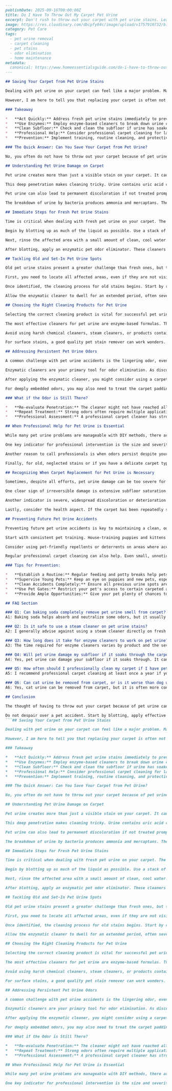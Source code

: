 ```markdown
---
publishDate: 2025-09-16T00:00:00Z
title: Do I Have To Throw Out My Carpet Pet Urine
excerpt: Don't rush to throw out your carpet with pet urine stains. Learn effective cleaning methods, odor removal tips, and when replacement is truly necessary to save your flooring.
image: https://res.cloudinary.com/dbcpfy04c/image/upload/v1757910732/blog_image_1757910731_nvvzmn.webp
category: Pet Care
tags:
  - pet urine removal
  - carpet cleaning
  - pet stains
  - odor elimination
  - home maintenance
metadata:
  canonical: https://www.homeessentialsguide.com/do-i-have-to-throw-out-my-carpet-pet-urine
---

## Saving Your Carpet from Pet Urine Stains

Dealing with pet urine on your carpet can feel like a major problem. Many pet owners instantly worry they might have to throw out their entire carpet. It is a common concern when facing those stubborn stains and persistent odors. I understand this feeling completely.

However, I am here to tell you that replacing your carpet is often not the only option. Most instances of pet urine on carpet can be effectively managed and cleaned. This article explores practical methods for cleaning, odor removal, and prevention. We will also discuss when you absolutely need professional help or a full replacement. Let's work together to save your carpet from pet urine.

### Takeaway

*   **Act Quickly:** Address fresh pet urine stains immediately to prevent deep penetration and set-in odors.
*   **Use Enzymes:** Employ enzyme-based cleaners to break down urine components and neutralize odors effectively.
*   **Clean Subfloor:** Check and clean the subfloor if urine has soaked through the carpet and pad.
*   **Professional Help:** Consider professional carpet cleaning for large, old, or stubborn pet urine issues.
*   **Prevention:** Implement training, routine cleaning, and protective measures to avoid future accidents.

### The Quick Answer: Can You Save Your Carpet from Pet Urine?

No, you often do not have to throw out your carpet because of pet urine. Most fresh or even old pet urine stains can be effectively cleaned, odors neutralized, and the carpet restored with the right techniques and products. Early intervention is key to successful treatment and saving your carpet.

## Understanding Pet Urine Damage on Carpet

Pet urine creates more than just a visible stain on your carpet. It causes complex damage that affects multiple layers of your flooring. When urine hits the carpet, it first saturates the carpet fibers. Then, it can soak into the carpet backing, the padding underneath, and even the subfloor.

This deep penetration makes cleaning tricky. Urine contains uric acid crystals, which do not dissolve easily with water alone. These crystals bond with the carpet fibers and attract moisture from the air. This moisture reactivates the urine, causing a strong, lingering odor, especially when humidity is high. Understanding this process helps us choose the best cleaning approach.

Pet urine can also lead to permanent discoloration if not treated promptly. The acidic nature of fresh urine can bleach dyes in some carpets. As it dries and becomes alkaline, it can cause irreversible yellowing or browning. Beyond the visible damage, the odor can permeate your entire home. It signals a spot that animals may return to repeatedly.

The breakdown of urine by bacteria produces ammonia and mercaptans. These compounds are responsible for the unpleasant smell. Simple cleaning often misses these deeply embedded crystals and bacterial residues. This is why enzyme cleaners are so important for effective pet urine removal. I have seen many carpets saved by understanding this science.

## Immediate Steps for Fresh Pet Urine Stains

Time is critical when dealing with fresh pet urine on your carpet. The faster you act, the better your chances of preventing permanent damage and odor. My first piece of advice is always to address the accident as soon as you find it. Do not delay, even for a moment.

Begin by blotting up as much of the liquid as possible. Use a stack of clean paper towels or a thick, absorbent cloth. Press firmly onto the spot, replacing towels as they become saturated. Avoid rubbing the stain, as this can spread the urine and push it deeper into the carpet fibers. Continue blotting until no more moisture transfers to the towels.

Next, rinse the affected area with a small amount of clean, cool water. This helps dilute the urine and makes it easier to extract. Again, blot thoroughly to remove the water and diluted urine. Some people use a wet/dry vacuum for this step, which can be highly effective. The goal is to remove as much physical urine as you can before applying any cleaning solutions.

After blotting, apply an enzymatic pet odor eliminator. These cleaners work by breaking down the uric acid crystals and organic matter in the urine. Follow the product instructions carefully, ensuring you use enough to saturate the carpet as deeply as the urine did. Let the solution sit for the recommended time, which often ranges from 15 minutes to several hours. Then, blot again to remove excess moisture and cleaner. For more detailed instructions, you can learn [how to get pet urine out of carpet](https://homeessentialsguide.com/how-to-get-pet-urine-out-of-carpet). I always keep an enzyme cleaner on hand for these moments.

## Tackling Old and Set-In Pet Urine Spots

Old pet urine stains present a greater challenge than fresh ones, but they are not impossible to fix. Many pet owners assume an old stain means the carpet is ruined, but this is often not true. The key is patience and the right cleaning methods. I have personally seen remarkable transformations.

First, you need to locate all affected areas, even if they are not visible. Dried urine can become invisible to the naked eye but still carries a strong odor. A UV black light is an invaluable tool for this step. Turn off the lights, darken the room, and scan your carpet with the black light. Urine stains will glow a dull yellow-green under the UV light, revealing hidden spots. Mark these areas with chalk or tape.

Once identified, the cleaning process for old stains begins. Start by re-wetting the stained area with clean, cool water. This helps to rehydrate the dried uric acid crystals, making them more receptive to treatment. Blot up the excess water thoroughly. Then, generously apply an enzymatic cleaner specifically designed for pet urine. It is crucial that the cleaner reaches as deep as the urine has penetrated. This means applying enough product to soak the carpet fibers, padding, and potentially the subfloor.

Allow the enzymatic cleaner to dwell for an extended period, often several hours or even overnight. Covering the area with plastic wrap can prevent the cleaner from drying out too quickly, allowing the enzymes to work their magic. After the dwell time, blot up the cleaner and any remaining moisture. You might need to repeat this process multiple times for very old or severe stains. For comprehensive guides on removing stubborn spots, check out articles on [how to clean old pet urine from carpet](https://homeessentialsguide.com/how-to-clean-old-pet-urine-from-carpet) and [how to clean pet urine from carpet](https://homeessentialsguide.com/how-to-clean-pet-urine-from-carpet). I know it takes effort, but the results are worth it.

## Choosing the Right Cleaning Products for Pet Urine

Selecting the correct cleaning product is vital for successful pet urine removal. Not all carpet cleaners are created equal, especially when it comes to pet accidents. Using the wrong product can set the stain, spread the odor, or even damage your carpet. I always advise careful selection.

The most effective cleaners for pet urine are enzyme-based formulas. These products contain live bacteria cultures that produce enzymes. These enzymes break down the uric acid, proteins, and other organic matter in pet urine. They essentially "eat away" the source of the stain and odor. Look for cleaners explicitly labeled as "enzymatic pet odor eliminator" or "urine destroyer."

Avoid using harsh chemical cleaners, steam cleaners, or products containing ammonia. Ammonia in cleaners can actually mimic the smell of urine, which might attract your pet back to the same spot. Steam cleaning can set protein stains and bond the urine to the carpet fibers. This makes removal much harder. Always test any new cleaning product on an inconspicuous area of your carpet first. This confirms it does not cause discoloration or damage.

For surface stains, a good quality pet stain remover can work wonders. However, for deep-set odors or stains that have penetrated the padding, an enzymatic cleaner is indispensable. Some homeowners also find success with a solution of white vinegar and water for initial cleaning, followed by an enzyme treatment. White vinegar helps neutralize some odors, but it does not break down uric acid like enzymes do. To choose the best option, you can read more about [which carpet cleaner solution for pet urine](https://homeessentialsguide.com/which-carpet-cleaner-solution-for-pet-urine). I always recommend investing in a good quality enzymatic cleaner.

## Addressing Persistent Pet Urine Odors

A common challenge with pet urine accidents is the lingering odor, even after visible stains disappear. This persistent smell indicates that uric acid crystals and bacteria remain in the carpet. It is crucial to tackle these odors directly, not just mask them. I have dealt with many stubborn odors.

Enzymatic cleaners are your primary tool for odor elimination. As discussed, they break down the odor-causing compounds at a molecular level. For effective odor removal, ensure the cleaner saturates the entire affected area. It needs to reach deep into the carpet padding and, if necessary, the subfloor. Allow the product ample dwell time, as recommended by the manufacturer. This gives the enzymes enough time to work.

After applying the enzymatic cleaner, you might consider using a carpet extractor or wet/dry vacuum. This helps remove the cleaner and any dissolved urine residues. Thorough extraction is important to prevent re-soiling and to ensure all odor-causing elements are lifted. If the odor persists, you may need to repeat the enzymatic cleaning process. Sometimes, multiple applications are necessary for strong or old odors.

For deeply embedded odors, you may also need to treat the carpet padding and subfloor. Urine can soak through the carpet and into these underlying layers. If the padding is heavily saturated, it may need to be replaced. For subfloor treatment, use an enzymatic cleaner or a specialized sealing primer. This prevents odors from off-gassing into your home. You can find useful tips on [how to get pet urine smell out of carpet](https://homeessentialsguide.com/how-to-get-urine-smell-out-of-carpet) or even [how do you get pet smell out of carpet](https://homeessentialsguide.com/how-do-you-get-pet-smell-out-of-carpet). I always stress tackling the source of the smell.

### What if the Odor is Still There?

*   **Re-evaluate Penetration:** The cleaner might not have reached all the urine. Consider if it soaked into the pad or subfloor.
*   **Repeat Treatment:** Strong odors often require multiple applications of enzymatic cleaner. Be patient and reapply.
*   **Professional Assessment:** A professional carpet cleaner has stronger products and equipment to address deep-set odors.

## When Professional Help for Pet Urine is Essential

While many pet urine problems are manageable with DIY methods, there are times when professional help becomes necessary. Recognizing these situations can save you time, effort, and further damage to your carpet. I always advise calling the experts when needed.

One key indicator for professional intervention is the size and severity of the stain. If multiple areas are affected, or if a large volume of urine has soaked through, a professional cleaner has the equipment and expertise to handle it. Their powerful extraction machines can remove more urine and cleaning solution than home-use machines. This ensures a deeper clean and better odor elimination.

Another reason to call professionals is when odors persist despite your best efforts. If you have cleaned the area repeatedly with enzymatic cleaners, yet the smell lingers, the urine has likely permeated beyond the carpet fibers. Professionals can assess if the carpet padding or even the subfloor requires treatment or replacement. They often use specialized tools to detect moisture and odor at these deeper levels.

Finally, for old, neglected stains or if you have a delicate carpet type, professionals offer a safer approach. They understand different carpet materials and choose appropriate cleaning solutions. Attempting to clean delicate fibers improperly can lead to permanent damage. They can also provide advice on [how to destroy pet urine in carpet](https://homeessentialsguide.com/how-to-destroy-pet-urine-in-carpet) thoroughly. Entrusting a professional can save your carpet from being thrown out entirely.

## Recognizing When Carpet Replacement for Pet Urine is Necessary

Sometimes, despite all efforts, pet urine damage can be too severe for repair. Knowing when to replace your carpet is an important decision. It helps you avoid continued frustration and ensures a clean, fresh living space. I will guide you through this tough decision.

One clear sign of irreversible damage is extensive subfloor saturation. If urine has soaked through the carpet and pad to the point where the subfloor itself is stained and smells, replacement is often the best option. The subfloor can harbor bacteria and odor that will continue to off-gas into your home. Cleaning a severely contaminated subfloor is possible, but it is a complex job. You can learn about [how to clean subfloor from pet urine](https://homeessentialsguide.com/how-to-clean-subfloor-from-pet-urine).

Another indicator is severe, widespread discoloration or deterioration of the carpet fibers. If the urine has chemically altered the carpet dyes or caused the fibers to break down, the carpet's appearance and integrity are compromised. At this point, no amount of cleaning will restore it. Also, if there are multiple, large, old stains spread across a significant portion of the carpet, the cost of extensive professional cleaning might approach the cost of replacement.

Lastly, consider the health aspect. If the carpet has been repeatedly saturated, it can become a breeding ground for mold and bacteria, even after drying. This poses health risks, especially for those with allergies or respiratory issues. In such cases, replacing the carpet, padding, and thoroughly cleaning the subfloor is the most sensible choice. It is a tough decision, but sometimes necessary for a healthy home environment.

## Preventing Future Pet Urine Accidents

Preventing future pet urine accidents is key to maintaining a clean, odor-free home. It is much easier to prevent a problem than to fix one. My experience tells me that proactive steps make all the difference.

Start with consistent pet training. House-training puppies and kittens requires patience and repetition. Establish a regular bathroom schedule, take your pet outside frequently, and reward them for eliminating in the right place. For adult pets, any sudden accidents might signal a medical issue. A vet visit can rule out urinary tract infections or other health problems. These health issues often cause changes in bathroom habits.

Consider using pet-friendly repellents or deterrents on areas where accidents occurred. Some products have scents that pets dislike, discouraging them from revisiting the spot. However, always ensure these are safe for your pet and carpet. You can also cover vulnerable areas with washable rugs or plastic runners during the training phase. These barriers protect your main carpet.

Regular professional carpet cleaning can also help. Even small, unnoticed accidents can accumulate over time, leading to overall carpet contamination. Professional cleaning removes these hidden residues, eliminating residual odors that might attract your pet. A clean carpet smells less inviting for future accidents. Being vigilant and proactive helps keep your carpet urine-free.

### Tips for Prevention:

*   **Establish a Routine:** Regular feeding and potty breaks help pets learn bladder control.
*   **Supervise Young Pets:** Keep an eye on puppies and new pets, especially when they are exploring new areas.
*   **Clean Accidents Completely:** Ensure all previous urine spots are thoroughly cleaned and deodorized. This removes attractants.
*   **Use Pet Gates:** Restrict your pet's access to certain carpeted areas during training periods or when unsupervised.
*   **Provide Ample Opportunities:** Give your pet plenty of chances to relieve themselves outside.

## FAQ Section

### Q1: Can baking soda completely remove pet urine smell from carpet?
A1: Baking soda helps absorb and neutralize some odors, but it usually does not completely remove deep-set pet urine smells. It can be a good temporary solution or a pre-treatment. For full elimination, especially for uric acid crystals, enzyme-based cleaners are more effective. I use it as a booster, not a standalone solution.

### Q2: Is it safe to use a steam cleaner on pet urine stains?
A2: I generally advise against using a steam cleaner directly on fresh or old pet urine stains. The heat from a steam cleaner can actually set the protein in the urine, making the stain and odor much harder to remove. It can also spread the odor further. Stick to blotting and enzyme cleaners.

### Q3: How long does it take for enzyme cleaners to work on pet urine?
A3: The time required for enzyme cleaners varies by product and the severity of the stain. Most manufacturers recommend allowing the product to dwell for 15 minutes to several hours. For old, strong stains, I often suggest letting it sit overnight. Follow the specific product instructions for best results.

### Q4: Will pet urine damage my subfloor if it soaks through the carpet?
A4: Yes, pet urine can damage your subfloor if it soaks through. It can stain the wood or concrete, cause wood to rot or swell, and leave a persistent odor source. If urine reaches the subfloor, it needs thorough cleaning and possibly sealing to prevent lingering smells. I always check the subfloor for deep stains.

### Q5: How often should I professionally clean my carpet if I have pets?
A5: I recommend professional carpet cleaning at least once a year if you have pets. For multiple pets, older pets prone to accidents, or high-traffic areas, consider cleaning every 6-9 months. Regular cleaning removes accumulated pet dander, odors, and hidden stains, maintaining carpet hygiene and freshness.

### Q6: Can cat urine be removed from carpet, or is it worse than dog urine?
A6: Yes, cat urine can be removed from carpet, but it is often more concentrated and has a stronger, more pungent odor than dog urine. The cleaning process is similar, focusing on immediate action and thorough use of enzyme-based cleaners. It may require more repeat treatments due to its potency.

## Conclusion

The thought of having to throw out your carpet because of pet urine can be discouraging. However, I want you to know that it is usually possible to save your carpet. Most pet urine issues, whether fresh or old, respond well to proper cleaning techniques. Early action, understanding the nature of urine damage, and using the right enzymatic products are your strongest tools.

Do not despair over a pet accident. Start by blotting, apply effective enzymatic cleaners, and be patient with the process. If stains are deep-set or odors persist, professional help can provide the advanced cleaning your carpet needs. Remember, carpet replacement for pet urine is typically a last resort, necessary only for the most severe and pervasive damage. By following these steps, you can restore your home to a fresh and clean environment. You can save your carpet and enjoy a happy, healthy home with your beloved pets.
```## Saving Your Carpet from Pet Urine Stains

Dealing with pet urine on your carpet can feel like a major problem. Many pet owners instantly worry they might have to throw out their entire carpet. It is a common concern when facing those stubborn stains and persistent odors. I understand this feeling completely.

However, I am here to tell you that replacing your carpet is often not the only option. Most instances of pet urine on carpet can be effectively managed and cleaned. This article explores practical methods for cleaning, odor removal, and prevention. We will also discuss when you absolutely need professional help or a full replacement. Let's work together to save your carpet from pet urine.

### Takeaway

*   **Act Quickly:** Address fresh pet urine stains immediately to prevent deep penetration and set-in odors.
*   **Use Enzymes:** Employ enzyme-based cleaners to break down urine components and neutralize odors effectively.
*   **Clean Subfloor:** Check and clean the subfloor if urine has soaked through the carpet and pad.
*   **Professional Help:** Consider professional carpet cleaning for large, old, or stubborn pet urine issues.
*   **Prevention:** Implement training, routine cleaning, and protective measures to avoid future accidents.

### The Quick Answer: Can You Save Your Carpet from Pet Urine?

No, you often do not have to throw out your carpet because of pet urine. Most fresh or even old pet urine stains can be effectively cleaned, odors neutralized, and the carpet restored with the right techniques and products. Early intervention is key to successful treatment and saving your carpet.

## Understanding Pet Urine Damage on Carpet

Pet urine creates more than just a visible stain on your carpet. It causes complex damage that affects multiple layers of your flooring. When urine hits the carpet, it first saturates the carpet fibers. Then, it can soak into the carpet backing, the padding underneath, and even the subfloor.

This deep penetration makes cleaning tricky. Urine contains uric acid crystals, which do not dissolve easily with water alone. These crystals bond with the carpet fibers and attract moisture from the air. This moisture reactivates the urine, causing a strong, lingering odor, especially when humidity is high. Understanding this process helps us choose the best cleaning approach.

Pet urine can also lead to permanent discoloration if not treated promptly. The acidic nature of fresh urine can bleach dyes in some carpets. As it dries and becomes alkaline, it can cause irreversible yellowing or browning. Beyond the visible damage, the odor can permeate your entire home. It signals a spot that animals may return to repeatedly.

The breakdown of urine by bacteria produces ammonia and mercaptans. These compounds are responsible for the unpleasant smell. Simple cleaning often misses these deeply embedded crystals and bacterial residues. This is why enzyme cleaners are so important for effective pet urine removal. I have seen many carpets saved by understanding this science.

## Immediate Steps for Fresh Pet Urine Stains

Time is critical when dealing with fresh pet urine on your carpet. The faster you act, the better your chances of preventing permanent damage and odor. My first piece of advice is always to address the accident as soon as you find it. Do not delay, even for a moment.

Begin by blotting up as much of the liquid as possible. Use a stack of clean paper towels or a thick, absorbent cloth. Press firmly onto the spot, replacing towels as they become saturated. Avoid rubbing the stain, as this can spread the urine and push it deeper into the carpet fibers. Continue blotting until no more moisture transfers to the towels.

Next, rinse the affected area with a small amount of clean, cool water. This helps dilute the urine and makes it easier to extract. Again, blot thoroughly to remove the water and diluted urine. Some people use a wet/dry vacuum for this step, which can be highly effective. The goal is to remove as much physical urine as you can before applying any cleaning solutions.

After blotting, apply an enzymatic pet odor eliminator. These cleaners work by breaking down the uric acid crystals and organic matter in the urine. Follow the product instructions carefully, ensuring you use enough to saturate the carpet as deeply as the urine did. Let the solution sit for the recommended time, which often ranges from 15 minutes to several hours. Then, blot again to remove excess moisture and cleaner. For more detailed instructions, you can learn [how to get pet urine out of carpet](https://homeessentialsguide.com/how-to-get-pet-urine-out-of-carpet). I always keep an enzyme cleaner on hand for these moments.

## Tackling Old and Set-In Pet Urine Spots

Old pet urine stains present a greater challenge than fresh ones, but they are not impossible to fix. Many pet owners assume an old stain means the carpet is ruined, but this is often not true. The key is patience and the right cleaning methods. I have personally seen remarkable transformations.

First, you need to locate all affected areas, even if they are not visible. Dried urine can become invisible to the naked eye but still carries a strong odor. A UV black light is an invaluable tool for this step. Turn off the lights, darken the room, and scan your carpet with the black light. Urine stains will glow a dull yellow-green under the UV light, revealing hidden spots. Mark these areas with chalk or tape.

Once identified, the cleaning process for old stains begins. Start by re-wetting the stained area with clean, cool water. This helps to rehydrate the dried uric acid crystals, making them more receptive to treatment. Blot up the excess water thoroughly. Then, generously apply an enzymatic cleaner specifically designed for pet urine. It is crucial that the cleaner reaches as deep as the urine has penetrated. This means applying enough product to soak the carpet fibers, padding, and potentially the subfloor.

Allow the enzymatic cleaner to dwell for an extended period, often several hours or even overnight. Covering the area with plastic wrap can prevent the cleaner from drying out too quickly, allowing the enzymes to work their magic. After the dwell time, blot up the cleaner and any remaining moisture. You might need to repeat this process multiple times for very old or severe stains. For comprehensive guides on removing stubborn spots, check out articles on [how to clean old pet urine from carpet](https://homeessentialsguide.com/how-to-clean-old-pet-urine-from-carpet) and [how to clean pet urine from carpet](https://homeessentialsguide.com/how-to-clean-pet-urine-from-carpet). I know it takes effort, but the results are worth it.

## Choosing the Right Cleaning Products for Pet Urine

Selecting the correct cleaning product is vital for successful pet urine removal. Not all carpet cleaners are created equal, especially when it comes to pet accidents. Using the wrong product can set the stain, spread the odor, or even damage your carpet. I always advise careful selection.

The most effective cleaners for pet urine are enzyme-based formulas. These products contain live bacteria cultures that produce enzymes. These enzymes break down the uric acid, proteins, and other organic matter in pet urine. They essentially "eat away" the source of the stain and odor. Look for cleaners explicitly labeled as "enzymatic pet odor eliminator" or "urine destroyer."

Avoid using harsh chemical cleaners, steam cleaners, or products containing ammonia. Ammonia in cleaners can actually mimic the smell of urine, which might attract your pet back to the same spot. Steam cleaning can set protein stains and bond the urine to the carpet fibers. This makes removal much harder. Always test any new cleaning product on an inconspicuous area of your carpet first. This confirms it does not cause discoloration or damage.

For surface stains, a good quality pet stain remover can work wonders. However, for deep-set odors or stains that have penetrated the padding, an enzymatic cleaner is indispensable. Some homeowners also find success with a solution of white vinegar and water for initial cleaning, followed by an enzyme treatment. White vinegar helps neutralize some odors, but it does not break down uric acid like enzymes do. To choose the best option, you can read more about [which carpet cleaner solution for pet urine](https://homeessentialsguide.com/which-carpet-cleaner-solution-for-pet-urine). I always recommend investing in a good quality enzymatic cleaner.

## Addressing Persistent Pet Urine Odors

A common challenge with pet urine accidents is the lingering odor, even after visible stains disappear. This persistent smell indicates that uric acid crystals and bacteria remain in the carpet. It is crucial to tackle these odors directly, not just mask them. I have dealt with many stubborn odors.

Enzymatic cleaners are your primary tool for odor elimination. As discussed, they break down the odor-causing compounds at a molecular level. For effective odor removal, ensure the cleaner saturates the entire affected area. It needs to reach deep into the carpet padding and, if necessary, the subfloor. Allow the product ample dwell time, as recommended by the manufacturer. This gives the enzymes enough time to work.

After applying the enzymatic cleaner, you might consider using a carpet extractor or wet/dry vacuum. This helps remove the cleaner and any dissolved urine residues. Thorough extraction is important to prevent re-soiling and to ensure all odor-causing elements are lifted. If the odor persists, you may need to repeat the enzymatic cleaning process. Sometimes, multiple applications are necessary for strong or old odors.

For deeply embedded odors, you may also need to treat the carpet padding and subfloor. Urine can soak through the carpet and into these underlying layers. If the padding is heavily saturated, it may need to be replaced. For subfloor treatment, use an enzymatic cleaner or a specialized sealing primer. This prevents odors from off-gassing into your home. You can find useful tips on [how to get pet urine smell out of carpet](https://homeessentialsguide.com/how-to-get-urine-smell-out-of-carpet) or even [how do you get pet smell out of carpet](https://homeessentialsguide.com/how-do-you-get-pet-smell-out-of-carpet). I always stress tackling the source of the smell.

### What if the Odor is Still There?

*   **Re-evaluate Penetration:** The cleaner might not have reached all the urine. Consider if it soaked into the pad or subfloor.
*   **Repeat Treatment:** Strong odors often require multiple applications of enzymatic cleaner. Be patient and reapply.
*   **Professional Assessment:** A professional carpet cleaner has stronger products and equipment to address deep-set odors.

## When Professional Help for Pet Urine is Essential

While many pet urine problems are manageable with DIY methods, there are times when professional help becomes necessary. Recognizing these situations can save you time, effort, and further damage to your carpet. I always advise calling the experts when needed.

One key indicator for professional intervention is the size and severity of the stain. If multiple areas are affected, or if a large volume of urine has soaked through, a professional cleaner has the equipment and expertise to handle it. Their powerful extraction machines can remove more urine and cleaning solution than home-